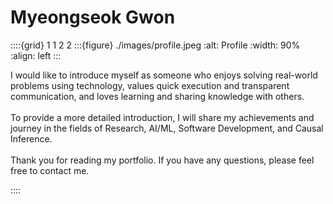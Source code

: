 # Myeongseok Gwon
::::{grid} 1 1 2 2
:::{figure} ./images/profile.jpeg
:alt: Profile
:width: 90%
:align: left
:::

I would like to introduce myself as someone who enjoys solving real-world problems using technology, values quick execution and transparent communication, and loves learning and sharing knowledge with others. <br/><br/>
To provide a more detailed introduction, I will share my achievements and journey in the fields of Research, AI/ML, Software Development, and Causal Inference. <br/><br/>
Thank you for reading my portfolio. If you have any questions, please feel free to contact me.

::::